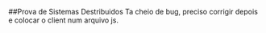 ##Prova de Sistemas Destribuidos 
Ta cheio de bug, preciso corrigir depois e colocar o client num arquivo js.
